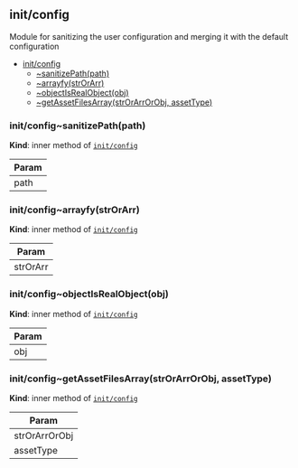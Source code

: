 <a name="module_init/config"></a>

## init/config
Module for sanitizing the user configuration and merging it with the default configuration


* [init/config](#module_init/config)
    * [~sanitizePath(path)](#module_init/config..sanitizePath)
    * [~arrayfy(strOrArr)](#module_init/config..arrayfy)
    * [~objectIsRealObject(obj)](#module_init/config..objectIsRealObject)
    * [~getAssetFilesArray(strOrArrOrObj, assetType)](#module_init/config..getAssetFilesArray)

<a name="module_init/config..sanitizePath"></a>

### init/config~sanitizePath(path)
**Kind**: inner method of [<code>init/config</code>](#module_init/config)  

| Param |
| --- |
| path | 

<a name="module_init/config..arrayfy"></a>

### init/config~arrayfy(strOrArr)
**Kind**: inner method of [<code>init/config</code>](#module_init/config)  

| Param |
| --- |
| strOrArr | 

<a name="module_init/config..objectIsRealObject"></a>

### init/config~objectIsRealObject(obj)
**Kind**: inner method of [<code>init/config</code>](#module_init/config)  

| Param |
| --- |
| obj | 

<a name="module_init/config..getAssetFilesArray"></a>

### init/config~getAssetFilesArray(strOrArrOrObj, assetType)
**Kind**: inner method of [<code>init/config</code>](#module_init/config)  

| Param |
| --- |
| strOrArrOrObj | 
| assetType | 

